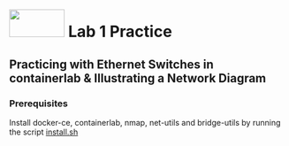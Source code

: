 # <img src="https://www.tamusa.edu/brandguide/jpeglogos/tamusa_final_logo_bw1.jpg" width="100" height="50"> Lab 1 Practice
## Practicing with Ethernet Switches in containerlab & Illustrating a Network Diagram
### **Prerequisites**

Install docker-ce, containerlab, nmap, net-utils and bridge-utils by running the script [install.sh](../../../install.sh)
